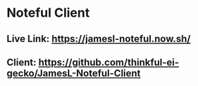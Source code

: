 # Noteful Client

## Live Link: https://jamesl-noteful.now.sh/

## Client: https://github.com/thinkful-ei-gecko/JamesL-Noteful-Client

